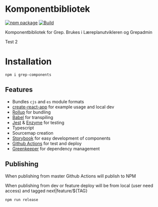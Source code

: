 # Komponentbibliotek

[![npm package](https://img.shields.io/npm/v/grep-components/latest.svg)](https://www.npmjs.com/package/grep-components)
[![Build](https://github.com/Utdanningsdirektoratet/Grep-komponenter/actions/workflows/build.yml/badge.svg)](https://github.com/Utdanningsdirektoratet/Grep-komponenter/actions/workflows/build.yml)

Komponentbibliotek for Grep. Brukes i Læreplanutvikleren og Grepadmin

Test 2

# Installation

    npm i grep-components

## Features

- Bundles `cjs` and `es` module formats
- [create-react-app](https://github.com/facebookincubator/create-react-app) for example usage and local dev
- [Rollup](https://rollupjs.org/) for bundling
- [Babel](https://babeljs.io/) for transpiling
- [Jest](https://facebook.github.io/jest/) & [Enzyme](https://github.com/airbnb/enzyme) for testing
- Typescript
- Sourcemap creation
- [Storybook](https://storybook.js.org) for easy development of components
- [Github Actions](https://docs.github.com/en/actions) for test and deploy
- [Greenkeeper](https://greenkeeper.io) for dependency management

## Publishing

When publishing from master Github Actions will publish to NPM

When publishing from dev or feature deploy will be from local (user need access) and tagged next|feature/\${TAG}

    npm run release
